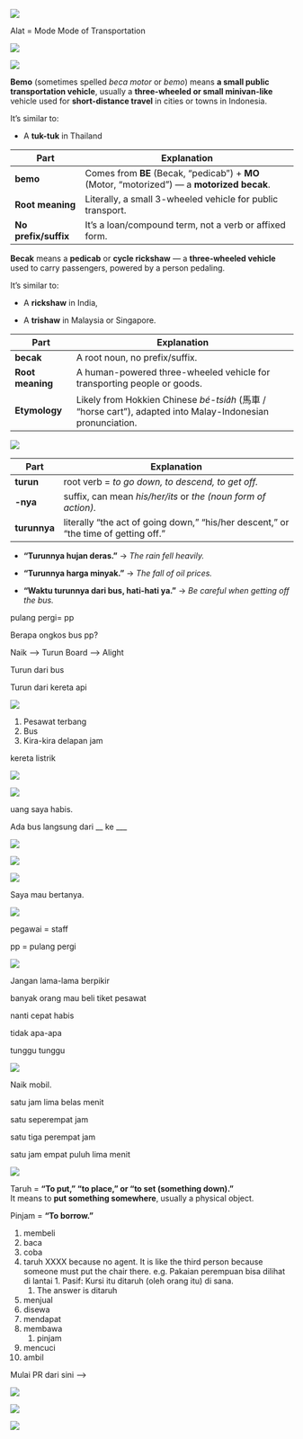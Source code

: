 ![](Screenshot_2025-10-14T19-05-18_UTC+0800.png)

Alat = Mode
Mode of Transportation

![](Screenshot_2025-10-14T19-05-01_UTC+0800.png)


![](Screenshot_2025-10-14T19-06-24_UTC+0800.png)

**Bemo** (sometimes spelled _beca motor_ or _bemo_) means **a small public transportation vehicle**, usually a **three-wheeled or small minivan-like** vehicle used for **short-distance travel** in cities or towns in Indonesia.

It’s similar to:

- A **tuk-tuk** in Thailand

|Part|Explanation|
|---|---|
|**bemo**|Comes from **BE** (Becak, “pedicab”) + **MO** (Motor, “motorized”) — a **motorized becak**.|
|**Root meaning**|Literally, a small 3-wheeled vehicle for public transport.|
|**No prefix/suffix**|It’s a loan/compound term, not a verb or affixed form.|

**Becak** means a **pedicab** or **cycle rickshaw** — a **three-wheeled vehicle** used to carry passengers, powered by a person pedaling.

It’s similar to:

- A **rickshaw** in India,
    
- A **trishaw** in Malaysia or Singapore.
    

|Part|Explanation|
|---|---|
|**becak**|A root noun, no prefix/suffix.|
|**Root meaning**|A human-powered three-wheeled vehicle for transporting people or goods.|
|**Etymology**|Likely from Hokkien Chinese _bé-tsia̍h_ (馬車 / “horse cart”), adapted into Malay-Indonesian pronunciation.|


![](Screenshot_2025-10-14T19-10-53_UTC+0800.png)

|Part|Explanation|
|---|---|
|**turun**|root verb = _to go down, to descend, to get off._|
|**-nya**|suffix, can mean _his/her/its_ or _the (noun form of action)._|
|**turunnya**|literally “the act of going down,” “his/her descent,” or “the time of getting off.”|
- **“Turunnya hujan deras.”** → _The rain fell heavily._
    
- **“Turunnya harga minyak.”** → _The fall of oil prices._
    
- **“Waktu turunnya dari bus, hati-hati ya.”** → _Be careful when getting off the bus._


pulang pergi= pp

Berapa ongkos bus pp?

Naik --> Turun
Board --> Alight

Turun dari bus

Turun dari kereta api

![](Screenshot_2025-10-14T19-17-58_UTC+0800.png)

1. Pesawat terbang
2. Bus
3. Kira-kira delapan jam



kereta listrik

![](Screenshot_2025-10-14T19-20-23_UTC+0800.png)



![](Screenshot_2025-10-14T19-21-41_UTC+0800.png)

uang saya habis.

Ada bus langsung dari __ ke ___

![](Screenshot_2025-10-14T19-21-48_UTC+0800.png)


![](Screenshot_2025-10-14T19-22-19_UTC+0800.png)


![](Screenshot_2025-10-14T19-22-31_UTC+0800.png)


Saya mau bertanya.

![](Screenshot_2025-10-14T19-41-23_UTC+0800.png)

pegawai = staff

pp = pulang pergi

![](Screenshot_2025-10-14T19-41-45_UTC+0800.png)

Jangan lama-lama berpikir

banyak orang mau beli tiket pesawat

nanti cepat habis

tidak apa-apa

tunggu tunggu


![](Screenshot_2025-10-14T19-54-59_UTC+0800.png)

Naik mobil. 

satu jam lima belas menit

satu seperempat jam

satu tiga perempat jam

satu jam empat puluh lima menit

![](Screenshot_2025-10-14T20-15-19_UTC+0800.png)

Taruh = **“To put,” “to place,” or “to set (something down).”**  
It means to **put something somewhere**, usually a physical object.

Pinjam = **“To borrow.”**



1. membeli
2. baca
3. coba
4. taruh XXXX because no agent. It is like the third person because someone must put the chair there. e.g. Pakaian perempuan bisa dilihat di lantai 1.  Pasif: Kursi itu ditaruh (oleh orang itu) di sana.
	1. The answer is ditaruh
5. menjual
6. disewa
7. mendapat
8. membawa
	1. pinjam
9. mencuci
10. ambil


Mulai PR dari sini --> 

![](Screenshot_2025-10-14T20-29-43_UTC+0800.png)


![](Screenshot_2025-10-14T20-30-04_UTC+0800.png)


![](Screenshot_2025-10-14T20-30-36_UTC+0800.png)